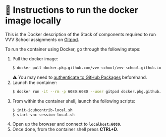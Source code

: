 🐳 Instructions to run the docker image locally
===============================================

This is the Docker description of the Stack of components required to run VVV School assignments on [Gitpod](https://gitpod.io).

To run the container using Docker, go through the following steps:
1. Pull the docker image:
    ```sh
    $ docker pull docker.pkg.github.com/vvv-school/vvv-school.github.io/gitpod:{tag}
    ```
    ⚠ You may need to [authenticate to GitHub Packages][1] beforehand.
1. Launch the container:
    ```sh
    $ docker run -it --rm -p 6080:6080 --user gitpod docker.pkg.github.com/vvv-school/vvv-school.github.io/gitpod:{tag}
    ```
1. From within the container shell, launch the following scripts:
    ```sh
    $ init-icubcontrib-local.sh
    $ start-vnc-session-local.sh
    ```
1. Open up the browser and connect to **`localhost:6080`**.
1. Once done, from the container shell press **CTRL+D**.

[1]: https://docs.github.com/en/packages/using-github-packages-with-your-projects-ecosystem/configuring-docker-for-use-with-github-packages#authenticating-to-github-packages
